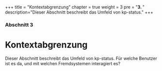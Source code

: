 +++
title = "Kontextabgrenzung"
chapter = true
weight = 3
pre = "<b>3. </b>"
description="Dieser Abschnitt beschreibt das Umfeld von kp-status."
+++

### Abschnitt 3

# Kontextabgrenzung

Dieser Abschnitt beschreibt das Umfeld von kp-status. Für welche Benutzer ist es da, und mit welchen Fremdsystemen interagiert es?
